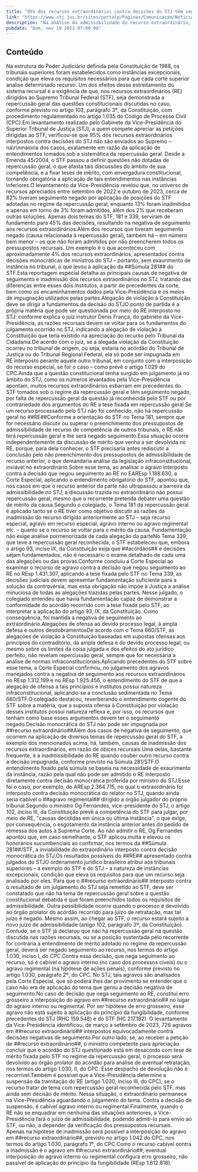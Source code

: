 ```yaml
---
title: "95% dos recursos extraordinários contra decisões do STJ têm seguimento negado ou são inadmitidos pela Vice-Presidência"
link: "https://www.stj.jus.br/sites/portalp/Paginas/Comunicacao/Noticias/2023/19112023-95--dos-recursos-extraordinarios-contra-decisoes-do-STJ-tem-seguimento-negado-ou-sao-inadmitidos.aspx"
description: "Na análise da admissibilidade do recurso extraordinário, a Vice-Presidência do STJ precisa examinar, entre outros pontos, os requisitos da repercussão geral no STF."
pubdate: "Dom, nov 19 2023 07:00:00"
---
```


## Conteúdo

Na estrutura do Poder Judiciário definida pela Constituição de 1988, os tribunais superiores foram estabelecidos como instâncias excepcionais, condição que eleva os requisitos necessários para que cada corte superior analise determinado recurso. Um dos efeitos desse estreitamento do sistema recursal é a exigência de que, nos recursos extraordinários (RE) dirigidos ao Supremo Tribunal Federal (STF), seja demonstrada a repercussão geral das questões constitucionais discutidas no caso, conforme previsto no artigo 102, parágrafo 3º, da Constituição, com procedimento regulamentado no artigo 1.035 do Código de Processo Civil (CPC).Em levantamento realizado pelo Gabinete da Vice-Presidência do Superior Tribunal de Justiça (STJ), a quem compete apreciar as petições dirigidas ao STF, verificou-se que 95% dos recursos extraordinários interpostos contra decisões do STJ não são enviados ao Supremo – na\r\nmaioria dos casos, exatamente em razão da aplicação de entendimentos tomados sob a sistemática da repercussão geral. Desde a Emenda 45/2004, o STF passou a definir questões não dotadas de repercussão geral, o que afasta tais discussões do âmbito de sua competência, e a fixar teses de mérito, com envergadura constitucional, tornando obrigatória a aplicação de tais entendimentos nas instâncias inferiores.O levantamento da Vice-Presidência revelou que, no universo de recursos apreciados entre setembro de 2022 e outubro de 2023, cerca de 82% tiveram seguimento negado por aplicação de posições do STF adotadas no regime da repercussão geral, enquanto 13% foram inadmitidos e apenas em torno de 3% foram admitidos, além dos 2% que receberam outras soluções. Apenas dois temas do STF, 181 e 339, serviram de fundamento para 45% das decisões, resultando na negativa de seguimento aos recursos extraordinários.Além dos recursos que tiveram seguimento negado (causa relacionada à repercussão geral), também há – em número bem menor – os que não foram admitidos por não preencherem todos os pressupostos recursais. Um exemplo é o que aconteceu com aproximadamente 4% dos recursos extraordinários, apresentados contra decisões monocráticas de ministros do STJ – portanto, sem exaurimento de instância no tribunal, o que levou à aplicação da ##Súmula 281## do STF.Esta reportagem especial detalha as principais causas de negativa de seguimento e inadmissão dos recursos extraordinários no STJ, tratando das diferenças entre esses dois institutos, a partir de precedentes da corte, bem como os encaminhamentos dados pela Vice-Presidência e os meios de impugnação utilizados pelas partes.Alegação de violação à Constituição deve se dirigir a fundamentos da decisão do STJO ponto de partida é a própria matéria que pode ser questionada por meio do RE interposto no STJ: conforme explica o juiz instrutor Denis França, do gabinete da Vice-Presidência, as razões recursais devem se voltar para os fundamentos do julgamento ocorrido no STJ, indicando a alegação de violação à Constituição que teria existido na apreciação do recurso pelo Tribunal da Cidadania.De acordo com o juiz, se a alegada violação da Constituição ocorreu no tribunal de origem, ou seja, estaria no acórdão do Tribunal de Justiça ou do Tribunal Regional Federal, ela só pode ser impugnada em RE interposto perante aquele outro tribunal, em conjunto com a interposição do recurso especial, se for o caso – como prevê o artigo 1.029 do CPC.Ainda que a questão constitucional tenha surgido em julgamento já no âmbito do STJ, como os números levantados pela Vice-Presidência apontam, muitos recursos extraordinários esbarram em precedentes do STF tomados sob o regime da repercussão geral e têm seguimento negado, por falta de repercussão geral da questão já reconhecida pelo STF ou por contrariedade dos argumentos do RE a tese fixada em repercussão geral.Se um recurso processado pelo STJ não foi conhecido, não há repercussão geral no ##RE##Conforme a orientação do STF no Tema 181, sempre que for necessário discutir ou superar o preenchimento dos pressupostos de admissibilidade de recurso de competência de outros tribunais, o RE não terá repercussão geral e lhe será negado seguimento.Essa situação ocorre independentemente da discussão de mérito que venha a ser devolvida no RE, porque, para dela conhecer, o STF precisaria antes rediscutir a conclusão pelo não preenchimento dos pressupostos de admissibilidade de recurso anterior, o que demandaria análise da legislação infraconstitucional, inviável no extraordinário.Sobre esse tema, ao analisar o agravo interposto contra a decisão que negou seguimento ao RE no EAREsp 1.188.630, a Corte Especial, aplicando o entendimento obrigatório do STF, apontou que, nos casos em que o recurso anterior da parte não ultrapassou a barreira da admissibilidade no STJ, a discussão trazida no extraordinário não possui repercussão geral, mesmo que o recorrente pretenda debater uma questão de mérito da causa.Segundo o colegiado, o Tema 181 da repercussão geral é aplicado tanto se o RE tiver como objetivo discutir as razões da inadmissão do recurso dirigido anteriormente ao STJ – seja recurso especial, agravo em recurso especial, agravo interno ou agravo regimental etc. – quanto se o recurso se voltar para o mérito da causa. Fundamentação não exige análise pormenorizada de cada alegação da parteNo Tema 339, que teve a repercussão geral reconhecida, o STF estabeleceu que, embora o artigo 93, inciso IX, da Constituição exija que ##acórdãos## e decisões sejam fundamentados, não é necessário o exame detalhado de cada uma das alegações ou das provas.Conforme concluiu a Corte Especial ao examinar o recurso de agravo contra a decisão que negou seguimento ao RE no REsp 1.431.307, aplicando a tese fixada pelo STF no Tema 339, as decisões judiciais devem apresentar fundamentação suficiente para a solução da controvérsia, mas essa obrigação não impõe à Justiça a análise minuciosa de todas as alegações trazidas pelas partes. Nesse julgado, o colegiado entendeu que havia fundamentação capaz de demonstrar a conformidade do acórdão recorrido com a tese fixada pelo STF, ao interpretar a aplicação do artigo 93, IX, da Constituição. Como consequência, foi mantida a negativa de seguimento ao extraordinário.Alegações de ofensa ao devido processo legal, à ampla defesa e outros desdobramentosDe acordo com o Tema 660/STF, as alegações de violação à Constituição baseadas em supostas ofensas aos princípios do contraditório, da ampla defesa e do devido processo legal, ou mesmo sobre os limites da coisa julgada e dos efeitos do ato jurídico perfeito, não revelam repercussão geral, sempre que for necessária a análise de normas infraconstitucionais.Aplicando precedentes do STF sobre esse tema, a Corte Especial confirmou, no julgamento dos agravos manejados contra a negativa de seguimento aos recursos extraordinários no REsp 1.312.199 e no REsp 1.925.456, o entendimento do STF de que a alegação de ofensa a tais princípios e institutos possui natureza infraconstitucional, aplicando-se a conclusão sedimentada no Tema 660/STF.O colegiado destacou, reverberando o entendimento cogente do STF sobre a matéria, que a suposta ofensa à Constituição por violação desses institutos possui natureza reflexa e, por isso, os recursos que tenham como base esses argumentos devem ter o seguimento negado.Decisão monocrática do STJ não pode ser impugnada por ##recurso extraordinário##Além dos casos de negativa de seguimento, que ocorrem na aplicação de diversos temas de repercussão geral do STF, a exemplo dos mencionados acima, há, também, causas de inadmissão dos recursos extraordinários, em razão de óbices recursais.Uma delas, bastante frequente, é a inadmissibilidade do RE quando couber outro recurso contra a decisão impugnada, conforme previsto na Súmula 281/STF.O entendimento fixado pela súmula se baseia na necessidade de exaurimento da instância, razão pela qual não pode ser admitido o RE interposto diretamente contra decisão monocrática proferida por ministro do STJ.Esse foi o caso, por exemplo, do AREsp 2.364.715, no qual o extraordinário foi interposto contra decisão monocrática do relator no STJ, quando ainda seria cabível o ##agravo regimental## dirigido a órgão julgador do próprio tribunal.Segundo o ministro Og Fernandes, vice-presidente do STJ, o artigo 102, inciso III, da Constituição prevê a competência do STF para julgar, por meio de RE, "causas decididas em única ou última instância", o que exige, por consequência, o esgotamento da instância anterior antes do pedido de remessa dos autos à Suprema Corte. Ao não admitir o RE, Og Fernandes apontou que, em caso semelhante, o STF aplicou multa e elevou os honorários sucumbenciais ao confirmar, nos termos da ##Súmula 281##/STF, a inviabilidade do extraordinário interposto contra decisão monocrática do STJ.Os resultados possíveis do ##RE## apresentado contra julgados do STJO ordenamento jurídico brasileiro atribui aos tribunais superiores – a exemplo do STF e do STJ – a natureza de instâncias excepcionais, condição que eleva os requisitos para que um recurso seja analisado por eles. Para que o ##recurso extraordinário## interposto contra o resultado de um julgamento do STJ seja remetido ao STF, deve ser constatado que não há tema de repercussão geral sobre a questão constitucional debatida e que foram preenchidos todos os requisitos de admissibilidade. Outra possibilidade ocorre quando o processo é devolvido ao órgão prolator do acórdão recorrido para juízo de retratação, mas tal juízo é negado. Mesmo assim, ao chegar ao STF, o recurso estará sujeito a novo juízo de admissibilidade (artigo 102, parágrafo 3º, da Constituição). Contudo, se o STF já declarou que não há repercussão geral na questão discutida nas razões recursais, ou se a posição sustentada pelo recorrente for contrária a entendimento de mérito adotado no regime da repercussão geral, deverá ser negado seguimento ao recurso, nos termos do artigo 1.030, inciso I, do CPC.Contra essa decisão, que nega seguimento ao recurso, só é cabível o agravo interno (no caso dos processos cíveis) ou o agravo regimental (na hipótese de ações penais), conforme previsto no artigo 1.030, parágrafo 2º, do CPC. No STJ, tais agravos são analisados pela Corte Especial, que só poderá lhes dar provimento se entender que o caso não era de aplicação do tema que gerou a decisão negativa de seguimento.No caso de decisão que nega seguimento ao RE, constitui erro grosseiro a interposição do agravo em ##recurso extraordinário## no lugar do agravo interno ou regimental. Por ser hipótese de erro grosseiro, esse agravo não está sujeito à aplicação do princípio da fungibilidade, conforme precedentes do STJ (RHC 159.548) e do STF (HC 217.182). O levantamento da Vice-Presidência identificou, de março a setembro de 2023, 726 agravos em ##recurso extraordinário## interpostos equivocadamente contra decisões negativas de seguimento.Por outro lado, se, ao receber a petição de ##recurso extraordinário##, o ministro competente para apreciação concluir que o acórdão do STJ questionado está em desacordo com tese de mérito fixada pelo STF no regime da repercussão geral, o processo será devolvido ao órgão prolator do acórdão para análise de eventual retratação, nos termos do artigo 1.030, II, do CPC. Esse despacho de devolução não é recorrível.Também é possível que a Vice-Presidência determine a suspensão da tramitação do RE (artigo 1.030, inciso III, do CPC), se o recurso tratar de tema com repercussão geral reconhecida pelo STF, mas ainda sem decisão de mérito. Nessa situação, o extraordinário permanece na Vice-Presidência aguardando o julgamento do tema. Contra a decisão de suspensão, é cabível agravo interno ou regimental.Finalmente, quando o RE não se enquadrar em nenhuma das situações anteriores, a Vice-Presidência fará o juízo de admissibilidade, podendo admiti-lo para envio ao STF, ou não, a depender da verificação dos pressupostos recursais. Apenas na hipótese de inadmissão será possível a interposição do agravo em ##recurso extraordinário##, previsto no artigo 1.042 do CPC, nos termos do artigo 1.030, parágrafo 1º, do CPC.Como o recurso cabível contra a inadmissão é o agravo em ##recurso extraordinário##, eventual interposição de agravo interno ou regimental configura erro grosseiro, não passível de aplicação do princípio da fungibilidade (REsp 1.612.818).
